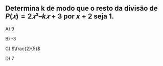 ## Determina k de modo que o resto da divisão de $P(𝑥) = 2𝑥³ – k𝑥 + 3$ por $x + 2$ seja 1.



A) 9

B) -3 

C) $\frac{2}{5}$

D) 7
